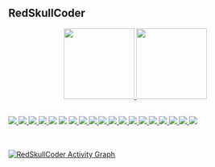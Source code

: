 ## RedSkullCoder
<div align="center">
  <a href="https://github.com/RedSkullCoder">
  <img height="140em" src="https://github-readme-stats.vercel.app/api?username=RedSkullCoder&show_icons=true&theme=dark&include_all_commits=true&count_private=true"/>
  <img height="140em" src="https://github-readme-stats.vercel.app/api/top-langs/?username=RedSkullCoder&layout=compact&langs_count=7&theme=dark"/>
</div>
<div style="display: inline_block"><br>
  
  <p align="left"> 
    <a href="https://www.java.com" target="_blank"> <img src="https://img.icons8.com/color/48/000000/java-coffee-cup-logo.png"/> </a>
     <a href="https://www.python.org/" target="_blank"> <img src="https://img.icons8.com/color/48/000000/python--v1.png"/> </a>
    <a href="https://www.android.com" target="_blank"> <img src="https://img.icons8.com/fluency/48/000000/android-studio--v3.png"/> </a>
     <a href="https://isocpp.org/" target="_blank"> <img src="https://img.icons8.com/external-tal-revivo-shadow-tal-revivo/48/000000/external-cplusplus-a-general-purpose-descriptive-programming-computer-language-logo-shadow-tal-revivo.png"/> </a>
     <a href="https://flutter.dev/" target="_blank"> <img src="https://img.icons8.com/color/48/000000/flutter.png"/></a>
   <a href="https://dart.dev/" target="_blank"> <img src="https://img.icons8.com/color/48/000000/dart.png"/></a>
     <a href="https://rwww.php.net/" target="_blank"> <img src="https://img.icons8.com/color/48/000000/php.png"/> </a>
    <a href="https://developer.mozilla.org/es/docs/Glossary/HTML5" target="_blank"> <img src="https://img.icons8.com/external-tal-revivo-color-tal-revivo/48/000000/external-html-5-is-a-software-solution-stack-that-defines-the-properties-and-behaviors-of-web-page-logo-color-tal-revivo.png"/> </a>
    <a href="https://developer.mozilla.org/es/docs/Web/CSS" target="_blank"> <img src="https://img.icons8.com/color/48/000000/css3.png"/> </a>
   <a href="https://www.javascript.com/" target="_blank"> <img src="https://img.icons8.com/color/48/000000/javascript--v1.png"/> </a>
    <a href="https://reactjs.org/" target="_blank"> <img src="https://img.icons8.com/color/48/000000/react-native.png"/> </a>
  <a href="https://www.computerweekly.com/" target="_blank"> <img src="https://img.icons8.com/external-tal-revivo-color-tal-revivo/48/000000/external-sql-a-domain-specific-language-for-programming-and-designed-for-managing-data-database-color-tal-revivo.png"/> </a>
 <a href="https://www.mongodb.com/" target="_blank"> <img src="https://img.icons8.com/color/48/000000/mongodb.png"/> </a>
 <a href="www.oracle.com" target="_blank"><img src="https://img.icons8.com/color/48/000000/oracle-logo.png"/> </a>
    <a href="https://firebase.google.com/" target="_blank"><img src="https://img.icons8.com/color/48/000000/firebase.png"/> </a>
    <a href="aws.amazon.com" target="_blank"><img src="https://img.icons8.com/color/48/000000/amazon-web-services.png"/> </a>
     <a href="cloud.google.com" target="_blank"><img src="https://img.icons8.com/color/48/000000/google-cloud.png"/> </a>
     <a href="https://git-scm.com/" target="_blank"><img src="https://img.icons8.com/color/48/000000/git.png"/> </a>
    <a href="https://www.arduino.cc/" target="_blank"><img src="https://img.icons8.com/fluency/48/000000/arduino.png"/> </a>
</p>

<br/>
  <br/>
<!-- graficos -->
<a href="https://github.com/RedSkullCoder/github-readme-activity-graph"><img alt="RedSkullCoder Activity Graph" src="https://activity-graph.herokuapp.com/graph?username=RedSkullCoder&bg_color=0D1117&color=5BCDEC&line=5BCDEC&point=FFFFFF&hide_border=true" /></a>


